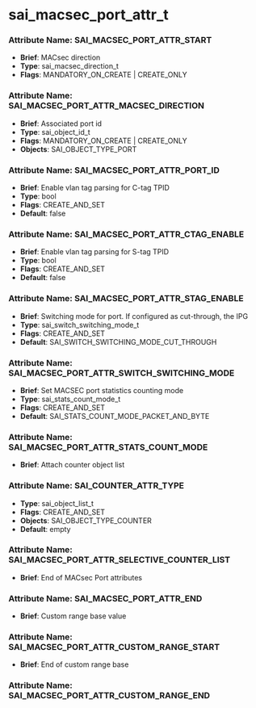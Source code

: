 # **sai_macsec_port_attr_t**
### Attribute Name: **SAI_MACSEC_PORT_ATTR_START**
- **Brief**: MACsec direction
- **Type**: sai_macsec_direction_t
- **Flags**: MANDATORY_ON_CREATE | CREATE_ONLY

### Attribute Name: **SAI_MACSEC_PORT_ATTR_MACSEC_DIRECTION**
- **Brief**: Associated port id
- **Type**: sai_object_id_t
- **Flags**: MANDATORY_ON_CREATE | CREATE_ONLY
- **Objects**: SAI_OBJECT_TYPE_PORT

### Attribute Name: **SAI_MACSEC_PORT_ATTR_PORT_ID**
- **Brief**: Enable vlan tag parsing for C-tag TPID
- **Type**: bool
- **Flags**: CREATE_AND_SET
- **Default**: false

### Attribute Name: **SAI_MACSEC_PORT_ATTR_CTAG_ENABLE**
- **Brief**: Enable vlan tag parsing for S-tag TPID
- **Type**: bool
- **Flags**: CREATE_AND_SET
- **Default**: false

### Attribute Name: **SAI_MACSEC_PORT_ATTR_STAG_ENABLE**
- **Brief**: Switching mode for port.  If configured as cut-through, the IPG
- **Type**: sai_switch_switching_mode_t
- **Flags**: CREATE_AND_SET
- **Default**: SAI_SWITCH_SWITCHING_MODE_CUT_THROUGH

### Attribute Name: **SAI_MACSEC_PORT_ATTR_SWITCH_SWITCHING_MODE**
- **Brief**: Set MACSEC port statistics counting mode
- **Type**: sai_stats_count_mode_t
- **Flags**: CREATE_AND_SET
- **Default**: SAI_STATS_COUNT_MODE_PACKET_AND_BYTE

### Attribute Name: **SAI_MACSEC_PORT_ATTR_STATS_COUNT_MODE**
- **Brief**: Attach counter object list

### Attribute Name: **SAI_COUNTER_ATTR_TYPE**
- **Type**: sai_object_list_t
- **Flags**: CREATE_AND_SET
- **Objects**: SAI_OBJECT_TYPE_COUNTER
- **Default**: empty

### Attribute Name: **SAI_MACSEC_PORT_ATTR_SELECTIVE_COUNTER_LIST**
- **Brief**: End of MACsec Port attributes

### Attribute Name: **SAI_MACSEC_PORT_ATTR_END**
- **Brief**: Custom range base value

### Attribute Name: **SAI_MACSEC_PORT_ATTR_CUSTOM_RANGE_START**
- **Brief**: End of custom range base

### Attribute Name: **SAI_MACSEC_PORT_ATTR_CUSTOM_RANGE_END**



